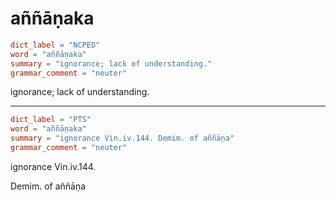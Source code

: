 # aññāṇaka

``` toml
dict_label = "NCPED"
word = "aññāṇaka"
summary = "ignorance; lack of understanding."
grammar_comment = "neuter"
```

ignorance; lack of understanding.

--------------------

``` toml
dict_label = "PTS"
word = "aññāṇaka"
summary = "ignorance Vin.iv.144. Demim. of aññāṇa"
grammar_comment = "neuter"
```

ignorance Vin.iv.144.

Demim. of aññāṇa

